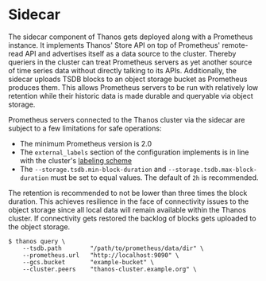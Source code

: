 # Sidecar

The sidecar component of Thanos gets deployed along with a Prometheus instance. It implements Thanos' Store API on top of Prometheus' remote-read API and advertises itself as a data source to the cluster. Thereby queriers in the cluster can treat Prometheus servers as yet another source of time series data without directly talking to its APIs.
Additionally, the sidecar uploads TSDB blocks to an object storage bucket as Prometheus produces them. This allows Prometheus servers to be run with relatively low retention while their historic data is made durable and queryable via object storage.

Prometheus servers connected to the Thanos cluster via the sidecar are subject to a few limitations for safe operations:

* The minimum Prometheus version is 2.0
* The `external_labels` section of the configuration implements is in line with the cluster's [labeling scheme](/docs-for-labeling-schemas)
* The `--storage.tsdb.min-block-duration` and `--storage.tsdb.max-block-duration` must be set to equal values. The default of `2h` is recommended.

The retention is recommended to not be lower than three times the block duration. This achieves resilience in the face of connectivity issues to the object storage since all local data will remain available within the Thanos cluster. If connectivity gets restored the backlog of blocks gets uploaded to the object storage.

```
$ thanos query \
    --tsdb.path        "/path/to/prometheus/data/dir" \
    --prometheus.url   "http://localhost:9090" \
    --gcs.bucket       "example-bucket" \
    --cluster.peers    "thanos-cluster.example.org" \
```
